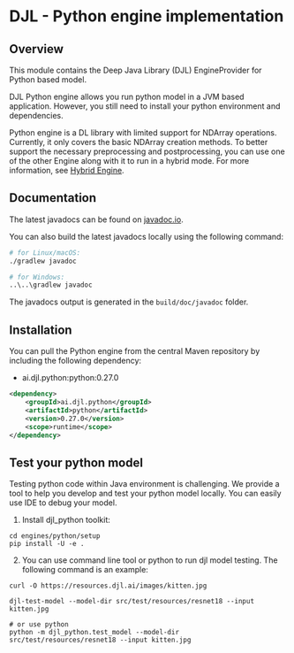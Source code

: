 # DJL - Python engine implementation

## Overview
This module contains the Deep Java Library (DJL) EngineProvider for Python based model.

DJL Python engine allows you run python model in a JVM based application. However, you still
need to install your python environment and dependencies.

Python engine is a DL library with limited support for NDArray operations.
Currently, it only covers the basic NDArray creation methods. To better support the necessary preprocessing and postprocessing,
you can use one of the other Engine along with it to run in a hybrid mode.
For more information, see [Hybrid Engine](https://docs.djl.ai/docs/hybrid_engine.html).

## Documentation

The latest javadocs can be found on [javadoc.io](https://javadoc.io/doc/ai.djl.python/python/latest/index.html).

You can also build the latest javadocs locally using the following command:

```sh
# for Linux/macOS:
./gradlew javadoc

# for Windows:
..\..\gradlew javadoc
```
The javadocs output is generated in the `build/doc/javadoc` folder.

## Installation
You can pull the Python engine from the central Maven repository by including the following dependency:

- ai.djl.python:python:0.27.0

```xml
<dependency>
    <groupId>ai.djl.python</groupId>
    <artifactId>python</artifactId>
    <version>0.27.0</version>
    <scope>runtime</scope>
</dependency>
```

## Test your python model

Testing python code within Java environment is challenging. We provide a tool to help you develop
and test your python model locally. You can easily use IDE to debug your model.

1. Install djl_python toolkit:

```
cd engines/python/setup
pip install -U -e .
```

2. You can use command line tool or python to run djl model testing. The following command is
an example:

```shell
curl -O https://resources.djl.ai/images/kitten.jpg

djl-test-model --model-dir src/test/resources/resnet18 --input kitten.jpg

# or use python
python -m djl_python.test_model --model-dir src/test/resources/resnet18 --input kitten.jpg
```
